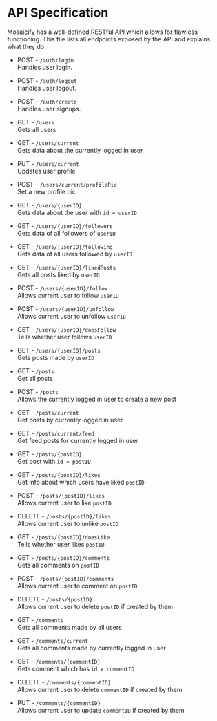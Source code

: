 
# API Specification
Mosaicify has a well-defined RESTful API which allows for flawless functioning. This file lists all endpoints exposed by the API and explains what they do.

- POST - `/auth/login` \
Handles user login.

- POST - `/auth/logout` \
Handles user logout.

- POST - `/auth/create` \
Handles user signups.

- GET - `/users` \
Gets all users

- GET - `/users/current` \
Gets data about the currently logged in user

- PUT - `/users/current` \
Updates user profile

- POST - `/users/current/profilePic` \
Set a new profile pic

- GET - `/users/{userID}` \
Gets data about the user with `id = userID`

- GET - `/users/{userID}/followers` \
Gets data of all followers of `userID`

- GET - `/users/{userID}/following` \
Gets data of all users followed by `userID`

- GET - `/users/{userID}/likedPosts` \
Gets all posts liked by `userID`

- POST - `/users/{userID}/follow` \
Allows current user to follow `userID`

- POST - `/users/{userID}/unfollow` \
Allows current user to unfollow `userID`

- GET - `/users/{userID}/doesFollow` \
Tells whether user follows `userID`

- GET - `/users/{userID}/posts` \
Gets posts made by `userID`

- GET - `/posts` \
Get all posts

- POST - `/posts` \
Allows the currently logged in user to create a new post

- GET - `/posts/current` \
Get posts by currently logged in user

- GET - `/posts/current/feed` \
Get feed posts for currently logged in user

- GET - `/posts/{postID}` \
Get post with `id = postID`

- GET - `/posts/{postID}/likes` \
Get info about which users have liked `postID`

- POST - `/posts/{postID}/likes` \
Allows current user to like `postID`

- DELETE - `/posts/{postID}/likes` \
Allows current user to unlike `postID`

- GET - `/posts/{postID}/doesLike` \
Tells whether user likes `postID`

- GET - `/posts/{postID}/comments` \
Gets all comments on `postID`

- POST - `/posts/{postID}/comments` \
Allows current user to comment on `postID`

- DELETE - `/posts/{postID}` \
Allows current user to delete `postID` if created by them

- GET - `/comments` \
Gets all comments made by all users

- GET - `/comments/current` \
Gets all comments made by currently logged in user

- GET - `/comments/{commentID}` \
Gets comment which has `id = commentID`

- DELETE - `/comments/{commentID}` \
Allows current user to delete `commentID` if created by them

- PUT - `/comments/{commentID}` \
Allows current user to update `commentID` if created by them